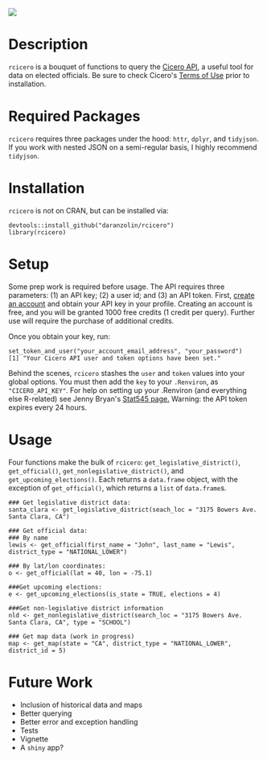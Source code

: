 ![](https://www.azavea.com/wp-content/uploads/2015/03/cicero_1000px.jpg)

# Description

`rcicero` is a bouquet of functions to query the [Cicero API,](https://www.cicerodata.com/api/) 
a useful tool for data on elected officials. Be sure to check Cicero's [Terms of Use](https://www.azavea.com/terms-of-use/?_ga=1.70439831.685925080.1469159734) prior to installation.

# Required Packages

`rcicero` requires three packages under the hood: `httr`, `dplyr`, and `tidyjson`. If you work with nested JSON on a semi-regular basis, I highly recommend `tidyjson`. 

# Installation

`rcicero` is not on CRAN, but can be installed via:
```
devtools::install_github("daranzolin/rcicero")
library(rcicero)
```

# Setup
Some prep work is required before usage. The API requires three parameters: (1) an API key; (2) a user id; and (3) an API token. First, [create an 
account](https://www.cicerodata.com/free-trial/) and obtain your API key in your profile. Creating an account is free, and you will be granted 1000 free credits (1 credit per query). Further use will require the purchase of additional credits.

Once you obtain your key, run:

```
set_token_and_user("your_account_email_address", "your_password")
[1] "Your Cicero API user and token options have been set."
```

Behind the scenes, `rcicero` stashes the `user` and `token` values into your global options. You must then add the `key` to your `.Renviron`, as `"CICERO_API_KEY"`. For help on setting up your .Renviron (and everything else R-related) see Jenny Bryan's [Stat545 page.](http://stat545.com/bit003_api-key-env-var.html)  Warning: the API token expires every 24 hours.

# Usage

Four functions make the bulk of `rcicero`: `get_legislative_district()`, `get_official()`, `get_nonlegislative_district()`, and `get_upcoming_elections()`. Each returns a `data.frame` object, with the exception of `get_official()`, which returns a `list` of `data.frame`s. 

```
### Get legislative district data:
santa_clara <- get_legislative_district(seach_loc = "3175 Bowers Ave. Santa Clara, CA")

### Get official data:
### By name
lewis <- get_official(first_name = "John", last_name = "Lewis", district_type = "NATIONAL_LOWER")

### By lat/lon coordinates:
o <- get_official(lat = 40, lon = -75.1)

###Get upcoming elections:
e <- get_upcoming_elections(is_state = TRUE, elections = 4)

###Get non-legislative district information
nld <- get_nonlegislative_district(search_loc = "3175 Bowers Ave. Santa Clara, CA", type = "SCHOOL")

### Get map data (work in progress)
map <- get_map(state = "CA", district_type = "NATIONAL_LOWER", district_id = 5)
```

# Future Work

* Inclusion of historical data and maps
* Better querying
* Better error and exception handling
* Tests
* Vignette
* A `shiny` app?
